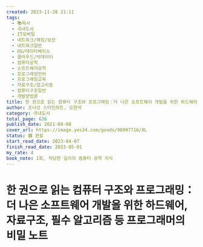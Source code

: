 ```yaml
---
created: 2023-11-28 21:11
tags:
  - 📚독서
  - 국내도서
  - IT모바일
  - 네트워크/해킹/보안
  - 네트워크일반
  - OS/데이터베이스
  - 클라우드/빅데이터
  - 컴퓨터공학
  - 소프트웨어공학
  - 프로그래밍언어
  - 프로그래밍교육
  - 자료구조/알고리즘
  - 컴퓨터구조일반
  - 개발방법론
title: 한 권으로 읽는 컴퓨터 구조와 프로그래밍：더 나은 소프트웨어 개발을 위한 하드웨어, 자료구조, 필수 알고리즘 등 프로그래머의 비밀 노트
author: 조너선 스타인하트, 오현석
category: 국내도서
total_page: 636
publish_date: 2021-04-08
cover_url: https://image.yes24.com/goods/98997716/XL
status: 🟩 완료
start_read_date: 2023-04-07
finish_read_date: 2023-05-01
my_rate: 4
book_note: 1회, 적당한 깊이의 컴퓨터 공학 지식
---
```


# 한 권으로 읽는 컴퓨터 구조와 프로그래밍：더 나은 소프트웨어 개발을 위한 하드웨어, 자료구조, 필수 알고리즘 등 프로그래머의 비밀 노트

